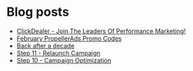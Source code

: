 # Blog posts
<!-- BLOG-POST-LIST:START -->
- [ClickDealer - Join The Leaders Of Performance Marketing!](https://afflift.com/f/threads/clickdealer-join-the-leaders-of-performance-marketing.2440/)
- [February PropellerAds Promo Codes](https://afflift.com/f/threads/february-propellerads-promo-codes.10344/)
- [Back after a decade](https://afflift.com/f/threads/back-after-a-decade.10349/)
- [Step 11 - Relaunch Campaign](https://afflift.com/f/threads/step-11-relaunch-campaign.7482/)
- [Step 10 - Campaign Optimization](https://afflift.com/f/threads/step-10-campaign-optimization.7481/)
<!-- BLOG-POST-LIST:END -->
